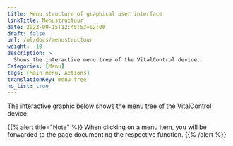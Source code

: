 ```yaml
---
title: Menu structure of graphical user interface
linkTitle: Menustructuur
date: 2023-09-15T12:45:53+02:00
draft: false
url: /nl/docs/menustructuur
weight: -10
description: >
  Shows the interactive menu tree of the VitalControl device.
Categories: [Menu]
tags: [Main menu, Actions]
translationKey: menu-tree
no_list: true
---
```


The interactive graphic below shows the menu tree of the VitalControl device:

{{% alert title="Note" %}}
When clicking on a menu item, you will be forwarded to the page documenting the respective function.
{{% /alert %}}

<object data="menu-tree.svg" type="image/svg+xml" width="1100" >
</object>
